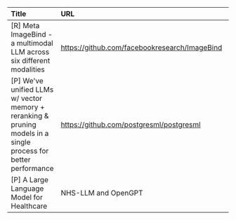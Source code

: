 | Title                                                                                                               | URL                                           |   Score | Date                |
|:--------------------------------------------------------------------------------------------------------------------|:----------------------------------------------|--------:|:--------------------|
| [R] Meta ImageBind - a multimodal LLM across six different modalities                                               | https://github.com/facebookresearch/ImageBind |     320 | 2023-05-09 18:17:27 |
| [P] We've unified LLMs w/ vector memory + reranking &amp; pruning models in a single process for better performance | https://github.com/postgresml/postgresml      |     193 | 2023-05-10 13:05:08 |
| [P] A Large Language Model for Healthcare | NHS-LLM and OpenGPT                                                     | https://github.com/CogStack/opengpt           |      62 | 2023-05-10 15:59:47 |